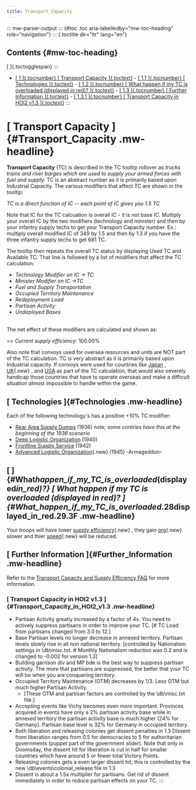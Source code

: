 ```yaml
---
title: Transport_Capacity
---
```


::: mw-parser-output
::: {#toc .toc aria-labelledby="mw-toc-heading" role="navigation"}
::: {.toctitle dir="ltr" lang="en"}

## Contents {#mw-toc-heading}

[ ]{.toctogglespan}
:::

- [[ 1 ]{.tocnumber} [ Transport Capacity
  ]{.toctext}](#Transport_Capacity) - [[ 1.1 ]{.tocnumber} [ Technologies ]{.toctext}](#Technologies) - [[ 1.2 ]{.tocnumber} [ What happen if my TC is overloaded
  (displayed in red)?
  ]{.toctext}](#What_happen_if_my_TC_is_overloaded_.28displayed_in_red.29.3F) - [[ 1.3 ]{.tocnumber} [ Further Information
  ]{.toctext}](#Further_Information) - [[ 1.3.1 ]{.tocnumber} [ Transport Capacity in HOI2 v1.3
  ]{.toctext}](#Transport_Capacity_in_HOI2_v1.3)
  :::

# [ Transport Capacity ]{#Transport_Capacity .mw-headline}

**Transport Capacity** (TC) is described in the TC tooltip rollover as
_trucks trains and river barges which are used to supply your armed
forces with fuel and supply._ TC is an abstract number as it is
primarily based upon Industrial Capacity. The various modifiers that
affect TC are shown in the tooltip:

_TC is a direct function of IC -- each point of IC gives you 1.5 TC_

Note that IC for the TC calcuation is overall IC - it is not base IC.
Multiply your overall IC by the two modifiers (technology and minister)
and then by your infantry supply techs to get your Transport Capacity
number. Ex.: multiply overall modified IC of 349 by 1.5 and then by 1.3
if you have the three infantry supply techs to get 681 TC.

The tooltip then repeats the overall TC status by displaying Used TC and
Available TC. That line is followed by a list of modifiers that affect
the TC calculation:

- _Technology Modifier on IC -\> TC_
- _Minister Modifier on IC -\>TC_
- _Fuel and Supply Transportation_
- _Occupied Territory Maintenance_
- _Redeployment Load_
- _Partisan Activity_
- _Undeployed Bases_

\
The net effect of these modifiers are calculated and shown as:

_== Current supply efficiency:_ 100.00%

Also note that convoys used for oversea resources and units are NOT part
of the TC calculation. TC is very abstract as it is primarily based upon
Industrial capacity. If convoys were used for countries like
[Japan](/wiki/Japan "Japan") ,
[UK](/wiki/index.php?title=UK&action=edit&redlink=1 "UK (page does not exist)"){.new}
, and [USA](/wiki/USA "USA") as part of the TC calculation, that would
also severely handicap those countries that have to operate overseas and
make a difficult situation almost impossible to handle within the game.

## [ Technologies ]{#Technologies .mw-headline}

Each of the following technology\'s has a positive +10% TC modifier:

- [Rear Area Supply
  Dumps](/wiki/Infantry_Tech_Tree#Rear_Area_Supply_Dumps "Infantry Tech Tree") (1936)
  _note; some contries have this at the beginning of the 1936
  scenerio_
- [Deep Logistic
  Organization](/wiki/Infantry_Tech_Tree#Deep_Logistic_Organization "Infantry Tech Tree")
  (1940)
- [Frontline Supply
  Service](/wiki/Infantry_Tech_Tree#Frontline_Supply_Service "Infantry Tech Tree")
  (1942)
- [Advanced Logistic
  Organization](/wiki/index.php?title=Advanced_Logistic_Organization&action=edit&redlink=1 "Advanced Logistic Organization (page does not exist)"){.new} (1945)
  -Armageddon-

## [ ]{#What*happen_if_my_TC_is_overloaded*(displayed*in_red)?} [ What happen if my TC is overloaded (displayed in red)? ]{#What_happen_if_my_TC_is_overloaded*.28displayed_in_red.29.3F .mw-headline}

Your troops will have lower [supply
efficiency](/wiki/index.php?title=Supply_efficiency&action=edit&redlink=1 "Supply efficiency (page does not exist)"){.new}
, they gain
[org](/wiki/index.php?title=Org&action=edit&redlink=1 "Org (page does not exist)"){.new}
slower and thier
[speed](/wiki/index.php?title=Speed&action=edit&redlink=1 "Speed (page does not exist)"){.new}
will be reduced.

## [ Further Information ]{#Further_Information .mw-headline}

Refer to the [Transport Capacity and Supply Efficiency
FAQ](/wiki/Transport_Capacity_and_Supply_Efficiency_FAQ "Transport Capacity and Supply Efficiency FAQ")
for more information.

### [ Transport Capacity in HOI2 v1.3 ]{#Transport_Capacity_in_HOI2_v1.3 .mw-headline}

- Partisan Activity greatly increased by a factor of 4x. You need to
  actively suppress partisans in order to improve your TC. \[# TC Load
  from partisans changed from 3.0 to 12.\]
- Base Partisan levels no longer decrease in annexed territory.
  Partisan levels slowly rise in all non national territory.
  \[controlled by Nationalism settings in \\db\\misc.txt. \# Monthly
  Nationalism reduction was 0.2 and is changed to -0.002 for version
  1.3\]
- Building garrison div and MP bde is the best way to suppress
  partisan activity. The more that partisans are suppressed, the
  better that your TC will be when you are conquering territory.
- Occupied Territory Maintenance (OTM) decreases by 1/3. Less OTM but
  much higher Partisan Activity.
  - \[These OTM and partisan factors are controlled by the
    \\db\\misc.txt file.\]
- Accepting events like Vichy becomes even more important. Provinces
  acquired in events have only a 2% partisan activity base while in
  annexed territory the partisan activity base is much higher (24% for
  Germany). Partisan base level is 32% for Germany in occupied
  territory.
- Both liberation and releasing colonies get dissent penalties in 1.3
  Dissent from liberation ranges from 0.5 for democracies to 5 for
  authoritarian governments (puppet part of the government slider).
  Note that only in Doomsday, the dissent hit for liberation is cut in
  half for smaller countries which have around 5 or fewer total
  Victory Points.
- Releasing colonies gets a even larger dissent hit; this is
  controlled by the new \\db\\events\\colonial_release file in 1.3
- Dissent is about a 1.5x multiplier for partisans. Get rid of dissent
  immediately in order to reduce partisan effects on your TC.
  :::
